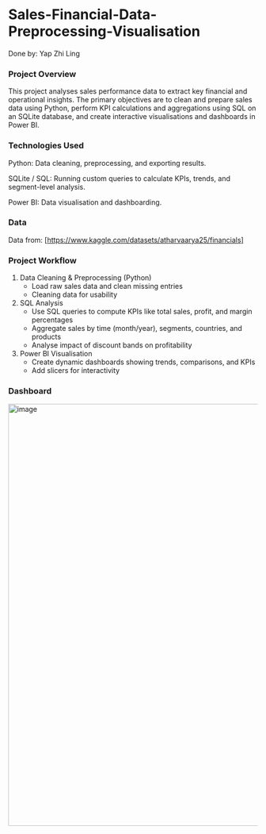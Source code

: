 # Sales-Financial-Data-Preprocessing-Visualisation
Done by: Yap Zhi Ling
### Project Overview
This project analyses sales performance data to extract key financial and operational insights. The primary objectives are to clean and prepare sales data using Python, perform KPI calculations and aggregations using SQL on an SQLite database, and create interactive visualisations and dashboards in Power BI.
### Technologies Used
Python: Data cleaning, preprocessing, and exporting results.

SQLite / SQL: Running custom queries to calculate KPIs, trends, and segment-level analysis.

Power BI: Data visualisation and dashboarding.
### Data
Data from: [https://www.kaggle.com/datasets/atharvaarya25/financials]
### Project Workflow
1. Data Cleaning & Preprocessing (Python)
   - Load raw sales data and clean missing entries
   - Cleaning data for usability
2. SQL Analysis
   - Use SQL queries to compute KPIs like total sales, profit, and margin percentages
   - Aggregate sales by time (month/year), segments, countries, and products
   - Analyse impact of discount bands on profitability
3. Power BI Visualisation
   - Create dynamic dashboards showing trends, comparisons, and KPIs
   - Add slicers for interactivity

### Dashboard
<img width="1485" height="851" alt="image" src="https://github.com/user-attachments/assets/18e27294-691f-40d8-b72c-bdc55773dccb" />
